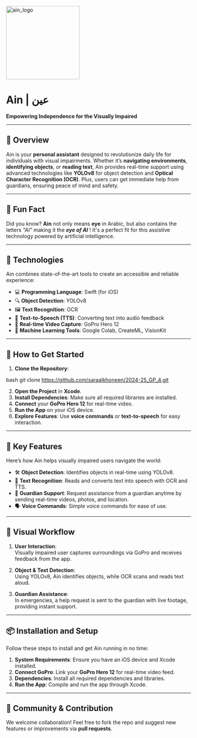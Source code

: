 
<img src="https://github.com/user-attachments/assets/c70c66fe-acf2-4cfe-985f-c1e837ceaec7" alt="ain_logo" width="200"/>

# **Ain | عين**  
**Empowering Independence for the Visually Impaired**

---

## 🌟 Overview  
Ain is your **personal assistant** designed to revolutionize daily life for individuals with visual impairments. Whether it’s **navigating environments**, **identifying objects**, or **reading text**, Ain provides real-time support using advanced technologies like **YOLOv8** for object detection and **Optical Character Recognition (OCR)**. Plus, users can get immediate help from guardians, ensuring peace of mind and safety.

---

## 🧠 Fun Fact  
Did you know? **Ain** not only means **eye** in Arabic, but also contains the letters *"AI"* making it the ***eye of AI*** ! It's a perfect fit for this assistive technology powered by artificial intelligence.

---

## 🔧 Technologies  
Ain combines state-of-the-art tools to create an accessible and reliable experience:

- 💻 **Programming Language**: Swift (for iOS)
- 🔍 **Object Detection**: YOLOv8
- 🖼 **Text Recognition**: OCR
- 🎤 **Text-to-Speech (TTS)**: Converting text into audio feedback
- 🎥 **Real-time Video Capture**: GoPro Hero 12
- 🤖 **Machine Learning Tools**: Google Colab, CreateML, VisionKit

---

## 🚀 How to Get Started  
1. **Clone the Repository**:
   
bash
   git clone https://github.com/saraalkhoneen/2024-25_GP_4.git

2. **Open the Project** in **Xcode**.
3. **Install Dependencies**: Make sure all required libraries are installed.
4. **Connect** your **GoPro Hero 12** for real-time video.
5. **Run the App** on your iOS device.
6. **Explore Features**: Use **voice commands** or **text-to-speech** for easy interaction.

---

## 🎯 Key Features  
Here’s how Ain helps visually impaired users navigate the world:

- 🛠 **Object Detection**: Identifies objects in real-time using YOLOv8.
- 📖 **Text Recognition**: Reads and converts text into speech with OCR and TTS.
- 🤝 **Guardian Support**: Request assistance from a guardian anytime by sending real-time videos, photos, and location.
- 🗣 **Voice Commands**: Simple voice commands for ease of use.

---

## 🎨 Visual Workflow  

1. **User Interaction**:  
   Visually impaired user captures surroundings via GoPro and receives feedback from the app.

2. **Object & Text Detection**:  
   Using YOLOv8, Ain identifies objects, while OCR scans and reads text aloud.

3. **Guardian Assistance**:  
   In emergencies, a help request is sent to the guardian with live footage, providing instant support.

---

## 📦 Installation and Setup  
Follow these steps to install and get Ain running in no time:

1. **System Requirements**: Ensure you have an iOS device and Xcode installed.
2. **Connect GoPro**: Link your **GoPro Hero 12** for real-time video feed.
3. **Dependencies**: Install all required dependencies and libraries.
4. **Run the App**: Compile and run the app through Xcode.

---

## 👥 Community & Contribution  
We welcome collaboration! Feel free to fork the repo and suggest new features or improvements via **pull requests**.
